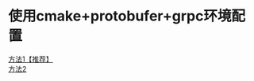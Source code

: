 # 使用cmake+protobufer+grpc环境配置

[方法1【推荐】](https://www.f-ax.de/dev/2020/11/08/grpc-plugin-cmake-support.html)   
[方法2](https://stackoverflow.com/questions/32823563/using-cmake-to-create-protobuf-grpc-cc-files)